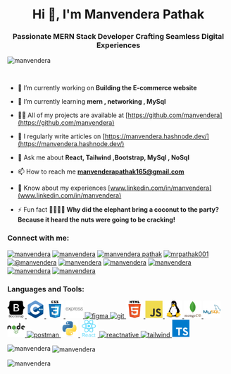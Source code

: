 
<h1 align="center">Hi 👋, I'm Manvendera Pathak</h1>
<h3 align="center">Passionate MERN Stack Developer Crafting Seamless Digital Experiences</h3>

<p align="left"> <img src="https://komarev.com/ghpvc/?username=manvendera&label=Profile%20views&color=0e75b6&style=flat" alt="manvendera" /> </p>

<p align="left"> <a href="https://twitter.com/" target="blank"><img src="https://img.shields.io/twitter/follow/?logo=twitter&style=for-the-badge" alt="" /></a> </p>

- 🔭 I’m currently working on **Building the E-commerce website**

- 🌱 I’m currently learning **mern , networking , MySql**

- 👨‍💻 All of my projects are available at [https://github.com/manvendera](https://github.com/manvendera)

- 📝 I regularly write articles on [https://manvendera.hashnode.dev/](https://manvendera.hashnode.dev/)

- 💬 Ask me about **React, Tailwind ,Bootstrap, MySql , NoSql**

- 📫 How to reach me **manvenderapathak165@gmail.com**

- 📄 Know about my experiences [www.linkedin.com/in/manvendera](www.linkedin.com/in/manvendera)

- ⚡ Fun fact **🥥🌴🌳🐘 Why did the elephant bring a coconut to the party? Because it heard the nuts were going to be cracking!**

<h3 align="left">Connect with me:</h3>
<p align="left">
<a href="https://linkedin.com/in/manvendera" target="blank"><img align="center" src="https://raw.githubusercontent.com/rahuldkjain/github-profile-readme-generator/master/src/images/icons/Social/linked-in-alt.svg" alt="manvendera" height="30" width="40" /></a>
<a href="https://stackoverflow.com/users/manvendera" target="blank"><img align="center" src="https://raw.githubusercontent.com/rahuldkjain/github-profile-readme-generator/master/src/images/icons/Social/stack-overflow.svg" alt="manvendera" height="30" width="40" /></a>
<a href="https://fb.com/manvendera pathak" target="blank"><img align="center" src="https://raw.githubusercontent.com/rahuldkjain/github-profile-readme-generator/master/src/images/icons/Social/facebook.svg" alt="manvendera pathak" height="30" width="40" /></a>
<a href="https://instagram.com/mrpathak001" target="blank"><img align="center" src="https://raw.githubusercontent.com/rahuldkjain/github-profile-readme-generator/master/src/images/icons/Social/instagram.svg" alt="mrpathak001" height="30" width="40" /></a>
<a href="https://hashnode.com/@manvendera" target="blank"><img align="center" src="https://raw.githubusercontent.com/rahuldkjain/github-profile-readme-generator/master/src/images/icons/Social/hashnode.svg" alt="@manvendera" height="30" width="40" /></a>
<a href="https://www.youtube.com/c/manvendera" target="blank"><img align="center" src="https://raw.githubusercontent.com/rahuldkjain/github-profile-readme-generator/master/src/images/icons/Social/youtube.svg" alt="manvendera" height="30" width="40" /></a>
<a href="https://www.codechef.com/users/manvendera" target="blank"><img align="center" src="https://cdn.jsdelivr.net/npm/simple-icons@3.1.0/icons/codechef.svg" alt="manvendera" height="30" width="40" /></a>
<a href="https://www.hackerrank.com/manvendera" target="blank"><img align="center" src="https://raw.githubusercontent.com/rahuldkjain/github-profile-readme-generator/master/src/images/icons/Social/hackerrank.svg" alt="manvendera" height="30" width="40" /></a>
<a href="https://www.leetcode.com/manvendera" target="blank"><img align="center" src="https://raw.githubusercontent.com/rahuldkjain/github-profile-readme-generator/master/src/images/icons/Social/leet-code.svg" alt="manvendera" height="30" width="40" /></a>
<a href="https://discord.gg/manvendera" target="blank"><img align="center" src="https://raw.githubusercontent.com/rahuldkjain/github-profile-readme-generator/master/src/images/icons/Social/discord.svg" alt="manvendera" height="30" width="40" /></a>
</p>

<h3 align="left">Languages and Tools:</h3>
<p align="left"> <a href="https://getbootstrap.com" target="_blank" rel="noreferrer"> <img src="https://raw.githubusercontent.com/devicons/devicon/master/icons/bootstrap/bootstrap-plain-wordmark.svg" alt="bootstrap" width="40" height="40"/> </a> <a href="https://www.w3schools.com/cpp/" target="_blank" rel="noreferrer"> <img src="https://raw.githubusercontent.com/devicons/devicon/master/icons/cplusplus/cplusplus-original.svg" alt="cplusplus" width="40" height="40"/> </a> <a href="https://www.w3schools.com/css/" target="_blank" rel="noreferrer"> <img src="https://raw.githubusercontent.com/devicons/devicon/master/icons/css3/css3-original-wordmark.svg" alt="css3" width="40" height="40"/> </a> <a href="https://expressjs.com" target="_blank" rel="noreferrer"> <img src="https://raw.githubusercontent.com/devicons/devicon/master/icons/express/express-original-wordmark.svg" alt="express" width="40" height="40"/> </a> <a href="https://www.figma.com/" target="_blank" rel="noreferrer"> <img src="https://www.vectorlogo.zone/logos/figma/figma-icon.svg" alt="figma" width="40" height="40"/> </a> <a href="https://git-scm.com/" target="_blank" rel="noreferrer"> <img src="https://www.vectorlogo.zone/logos/git-scm/git-scm-icon.svg" alt="git" width="40" height="40"/> </a> <a href="https://www.w3.org/html/" target="_blank" rel="noreferrer"> <img src="https://raw.githubusercontent.com/devicons/devicon/master/icons/html5/html5-original-wordmark.svg" alt="html5" width="40" height="40"/> </a> <a href="https://developer.mozilla.org/en-US/docs/Web/JavaScript" target="_blank" rel="noreferrer"> <img src="https://raw.githubusercontent.com/devicons/devicon/master/icons/javascript/javascript-original.svg" alt="javascript" width="40" height="40"/> </a> <a href="https://www.linux.org/" target="_blank" rel="noreferrer"> <img src="https://raw.githubusercontent.com/devicons/devicon/master/icons/linux/linux-original.svg" alt="linux" width="40" height="40"/> </a> <a href="https://www.mongodb.com/" target="_blank" rel="noreferrer"> <img src="https://raw.githubusercontent.com/devicons/devicon/master/icons/mongodb/mongodb-original-wordmark.svg" alt="mongodb" width="40" height="40"/> </a> <a href="https://www.mysql.com/" target="_blank" rel="noreferrer"> <img src="https://raw.githubusercontent.com/devicons/devicon/master/icons/mysql/mysql-original-wordmark.svg" alt="mysql" width="40" height="40"/> </a> <a href="https://nodejs.org" target="_blank" rel="noreferrer"> <img src="https://raw.githubusercontent.com/devicons/devicon/master/icons/nodejs/nodejs-original-wordmark.svg" alt="nodejs" width="40" height="40"/> </a> <a href="https://postman.com" target="_blank" rel="noreferrer"> <img src="https://www.vectorlogo.zone/logos/getpostman/getpostman-icon.svg" alt="postman" width="40" height="40"/> </a> <a href="https://www.python.org" target="_blank" rel="noreferrer"> <img src="https://raw.githubusercontent.com/devicons/devicon/master/icons/python/python-original.svg" alt="python" width="40" height="40"/> </a> <a href="https://reactjs.org/" target="_blank" rel="noreferrer"> <img src="https://raw.githubusercontent.com/devicons/devicon/master/icons/react/react-original-wordmark.svg" alt="react" width="40" height="40"/> </a> <a href="https://reactnative.dev/" target="_blank" rel="noreferrer"> <img src="https://reactnative.dev/img/header_logo.svg" alt="reactnative" width="40" height="40"/> </a> <a href="https://tailwindcss.com/" target="_blank" rel="noreferrer"> <img src="https://www.vectorlogo.zone/logos/tailwindcss/tailwindcss-icon.svg" alt="tailwind" width="40" height="40"/> </a> <a href="https://www.typescriptlang.org/" target="_blank" rel="noreferrer"> <img src="https://raw.githubusercontent.com/devicons/devicon/master/icons/typescript/typescript-original.svg" alt="typescript" width="40" height="40"/> </a> </p>

<p><img align="left" src="https://github-readme-stats.vercel.app/api/top-langs?username=manvendera&show_icons=true&locale=en&layout=compact" alt="manvendera" /></p>

<p>&nbsp;<img align="center" src="https://github-readme-stats.vercel.app/api?username=manvendera&show_icons=true&locale=en" alt="manvendera" /></p>

<p><img align="center" src="https://github-readme-streak-stats.herokuapp.com/?user=manvendera&" alt="manvendera" /></p>
